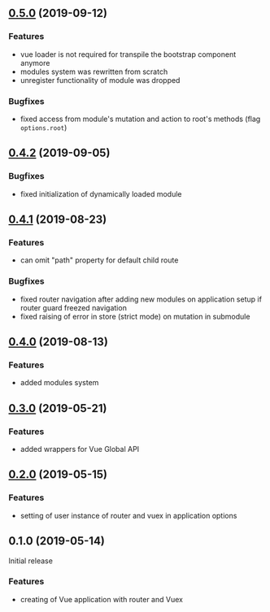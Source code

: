 ## [0.5.0](https://github.com/smoozzy/app/compare/v0.4.2...v0.5.0) (2019-09-12)

### Features

* vue loader is not required for transpile the bootstrap component anymore
* modules system was rewritten from scratch
* unregister functionality of module was dropped

### Bugfixes

* fixed access from module's mutation and action to root's methods (flag `options.root`)


## [0.4.2](https://github.com/smoozzy/app/compare/v0.4.1...v0.4.2) (2019-09-05)

### Bugfixes

* fixed initialization of dynamically loaded module


## [0.4.1](https://github.com/smoozzy/app/compare/v0.4.0...v0.4.1) (2019-08-23)

### Features

* can omit "path" property for default child route

### Bugfixes

* fixed router navigation after adding new modules on application setup if router guard freezed navigation
* fixed raising of error in store (strict mode) on mutation in submodule


## [0.4.0](https://github.com/smoozzy/app/compare/v0.3.0...v0.4.0) (2019-08-13)

### Features

* added modules system


## [0.3.0](https://github.com/smoozzy/app/compare/v0.2.0...v0.3.0) (2019-05-21)

### Features

* added wrappers for Vue Global API


## [0.2.0](https://github.com/smoozzy/app/compare/v0.1.0...v0.2.0) (2019-05-15)

### Features

* setting of user instance of router and vuex in application options


## 0.1.0 (2019-05-14)

Initial release

### Features

* creating of Vue application with router and Vuex
